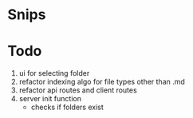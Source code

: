 # Snips

# Todo

1. ui for selecting folder
1. refactor indexing algo for file types other than .md
1. refactor api routes and client routes
1. server init function
   - checks if folders exist
